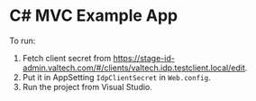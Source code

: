 ﻿# C# MVC Example App

To run:

 1. Fetch client secret from https://stage-id-admin.valtech.com/#/clients/valtech.idp.testclient.local/edit.
 2. Put it in AppSetting `IdpClientSecret` in `Web.config`.
 3. Run the project from Visual Studio.
